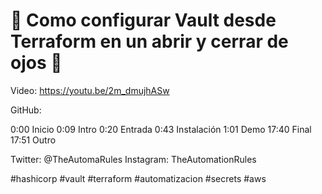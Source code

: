 # 🤖 Como configurar  Vault desde Terraform en un abrir y cerrar de ojos 👀

Video: https://youtu.be/2m_dmujhASw

GitHub:

0:00 Inicio
0:09 Intro
0:20 Entrada
0:43 Instalación
1:01 Demo
17:40 Final
17:51 Outro

Twitter: @TheAutomaRules
Instagram: TheAutomationRules

#hashicorp #vault #terraform #automatizacion #secrets #aws